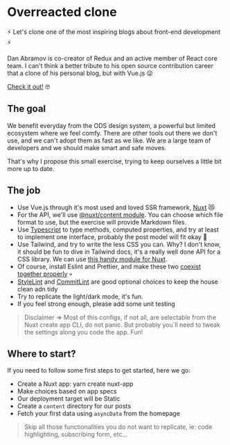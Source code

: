 # Overreacted clone
⚡️ Let's clone one of the most inspiring blogs about front-end development ⚡️

Dan Abramov is co-creator of Redux and an active member of React core team. I can't think a better tribute to his open source contribution career that a clone of his personal blog, but with Vue.js 😜

[Check it out!](https://overreacted.io/) 🤓


## The goal

We benefit everyday from the ODS design system, a powerful but limited ecosystem where we feel comfy. There are other tools out there we don't use, and we can't adopt them as fast as we like. We are a large team of developers and we should make smart and safe moves.

That's why I propose this small exercise, trying to keep ourselves a little bit more up to date.


## The job

* Use Vue.js through it's most used and loved SSR framework, [Nuxt](https://nuxtjs.org/docs/2.x/get-started/installation) 😻
* For the API, we'll use [@nuxt/content module](https://content.nuxtjs.org/). You can choose which file format to use, but the exercise will provide Markdown files.
* Use [Typescript](https://typescript.nuxtjs.org/) to type methods, computed properties, and try at least to implement one interface, probably the post model will fit okay 👀
* Use Tailwind, and try to write the less CSS you can. Why? I don't know, it should be fun to dive in Tailwind docs, it's a really well done API for a CSS library. We can use [this handy module for Nuxt](https://tailwindcss.nuxtjs.org/).
* Of course, install Eslint and Prettier, and make these two [coexist together properly](https://github.com/prettier/eslint-config-prettier) 💀
* [StyleLint](https://stylelint.io/) and [CommitLint](https://github.com/conventional-changelog/commitlint) are good optional choices to keep the house clean adn tidy
* Try to replicate the light/dark mode, it's fun.
* If you feel strong enough, please add some unit testing

> Disclaimer => Most of this configs, if not all, are selectable from the Nuxt create app CLI, do not panic. But probably you`ll need to tweak the settings along you code the app. Fun!

## Where to start?
If you need to follow some first steps to get started, here we go:

* Create a Nuxt app: yarn create nuxt-app <project-name>
* Make choices based on app specs
* Our deployment target will be Static
* Create a `content` directory for our posts
* Fetch your first data using `asyncData` from the homepage

> Skip all those functionalities you do not want to replicate, ie: code highlighting, subscribing form, etc...
